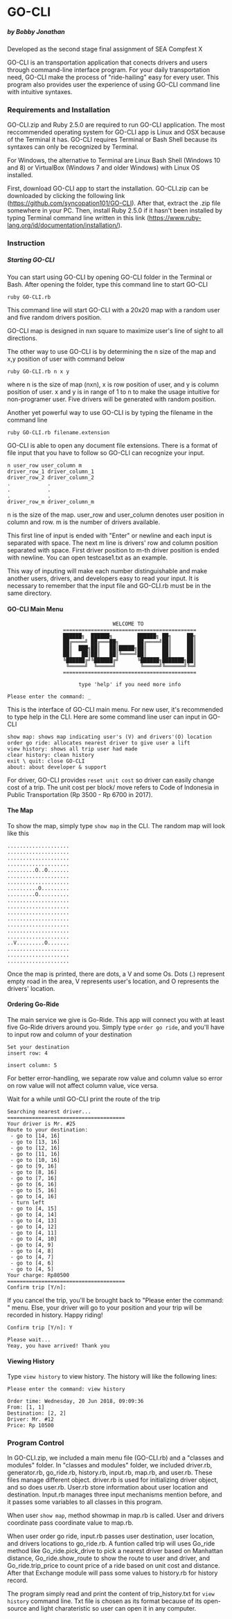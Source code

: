 # GO-CLI
##### by Bobby Jonathan

Developed as the second stage final assignment of SEA Compfest X

GO-CLI is an transportation application that conects drivers and users through command-line interface program. For your daily transportation need, GO-CLI make the process of "ride-hailing" easy for every user.  This program also provides user the experience of using GO-CLI command line with intuitive syntaxes.

### Requirements and Installation
GO-CLI.zip and Ruby 2.5.0 are required to run GO-CLI application. The most reccommended operating system for GO-CLI app is Linux and OSX because of the Terminal it has. GO-CLI requires Terminal or Bash Shell because its syntaxes can only be recognized by Terminal.

For Windows, the alternative to Terminal are Linux Bash Shell (Windows 10 and 8) or VirtualBox (Windows 7 and older Windows) with Linux OS installed.

First, download GO-CLI app to start the installation. GO-CLI.zip can be downloaded by clicking the following link (https://github.com/syncopation101/GO-CLI). After that, extract the .zip file somewhere in your PC. Then, install Ruby 2.5.0 if it hasn't been installed by typing Terminal command line written in this link (https://www.ruby-lang.org/id/documentation/installation/).

### Instruction
##### Starting GO-CLI
You can start using GO-CLI by opening GO-CLI folder in the Terminal or Bash. After opening the folder, type this command line to start GO-CLI
```
ruby GO-CLI.rb
```
This command line will start GO-CLI with a 20x20 map with a random user and five random drivers position.

GO-CLI map is designed in nxn square to maximize user's line of sight to all directions.

The other way to use GO-CLI is by determining the n size of the map and x,y position of user with command below
```
ruby GO-CLI.rb n x y
```
where n is the size of map (nxn), x is row position of user, and y is column position of user. x and y is in range of 1 to n to make the usage intuitive for non-programer user. Five drivers will be generated with random position. 

Another yet powerful way to use GO-CLI is by typing the filename in the command line
```
ruby GO-CLI.rb filename.extension
```
GO-CLI is able to open any document file extensions. There is a format of file input that you have to follow so GO-CLI can recognize your input.
```
n user_row user_column m
driver_row_1 driver_column_1
driver_row_2 driver_column_2
.            .
.            .
.            .
driver_row_m driver_column_m
```
n is the size of the map. user_row and user_column denotes user position in column and row. m is the number of drivers available. 

This first line of input is ended with "Enter" or newline and each input is separated with space. The next m line is drivers' row and column position separated with space. First driver position to m-th driver position is ended with newline. You can open testcase1.txt as an example.

This way of inputing will make each number distinguishable and make another users, drivers, and developers easy to read your input. It is necessary to remember that the input file and GO-CLI.rb must be in the same directory.

#### GO-CLI Main Menu
```
                                  WELCOME TO                  
                  =========================================== 
                  ██████╗  ██████╗        ██████╗ ██╗     ██╗
                  ██╔════╝ ██╔═══██╗      ██╔════╝██║     ██║
                  ██║  ███╗██║   ██║█████╗██║     ██║     ██║
                  ██║   ██║██║   ██║╚════╝██║     ██║     ██║
                  ╚██████╔╝╚██████╔╝      ╚██████╗███████╗██║
                   ╚═════╝  ╚═════╝        ╚═════╝╚══════╝╚═╝
                  =========================================== 

                       type 'help' if you need more info

Please enter the command: _

```
This is the interface of GO-CLI main menu. For new user, it's recommended to type help in the CLI. Here are some command line user can input in GO-CLI
```
show map: shows map indicating user's (V) and drivers'(O) location
order go ride: allocates nearest driver to give user a lift
view history: shows all trip user had made
clear history: clean history
exit \ quit: close GO-CLI
about: about developer & support
```
For driver, GO-CLI provides `reset unit cost` so driver can easily change cost of a trip. The unit cost per block/ move refers to Code of Indonesia in Public Transportation (Rp 3500 - Rp 6700 in 2017).

#### The Map
To show the map, simply type `show map` in the CLI. The random map will look like this
```
....................
....................
....................
....................
.........O..O.......
....................
....................
..........O.........
.........O..........
....................
....................
....................
....................
....................
....................
....................
..V.........O.......
....................
....................
....................

```
Once the map is printed, there are dots, a V and some Os. Dots (.) represent empty road in the area, V represents user's location, and O represents the drivers' location.

#### Ordering Go-Ride
The main service we give is Go-Ride. This app will connect you with at least five Go-Ride drivers around you. Simply type `order go ride`, and you'll have to input row and column of your destination
```
Set your destination 
insert row: 4

insert column: 5

```
For better error-handling, we separate row value and column value so error on row value will not affect column value, vice versa.

Wait for a while until GO-CLI print the route of the trip
```
Searching nearest driver...
======================================
Your driver is Mr. #25
Route to your destination:
 - go to [14, 16]
 - go to [13, 16]
 - go to [12, 16]
 - go to [11, 16]
 - go to [10, 16]
 - go to [9, 16]
 - go to [8, 16]
 - go to [7, 16]
 - go to [6, 16]
 - go to [5, 16]
 - go to [4, 16]
 - turn left
 - go to [4, 15]
 - go to [4, 14]
 - go to [4, 13]
 - go to [4, 12]
 - go to [4, 11]
 - go to [4, 10]
 - go to [4, 9]
 - go to [4, 8]
 - go to [4, 7]
 - go to [4, 6]
 - go to [4, 5]
Your charge: Rp80500
======================================
Confirm trip [Y/n]:
```
If you cancel the trip, you'll be brought back to "Please enter the command: " menu. Else, your driver will go to your position and your trip will be recorded in history. Happy riding!
```
Confirm trip [Y/n]: Y

Please wait...
Yeay, you have arrived! Thank you
```

#### Viewing History
Type `view history` to view history. The history will like the following lines:
```
Please enter the command: view history

Order time: Wednesday, 20 Jun 2018, 09:09:36
From: [1, 1]
Destination: [2, 2]
Driver: Mr. #12
Price: Rp 10500

```

### Program Control
In GO-CLI.zip, we included a main menu file (GO-CLI.rb) and a "classes and modules" folder. In "classes and modules" folder, we included driver.rb, generator.rb, go_ride.rb, history.rb, input.rb, map.rb, and user.rb. These files manage different object. driver.rb is used for initializing driver object, and so does user.rb. User.rb store information about user location and destination. Input.rb manages three input mechanisms mention before, and it passes some variables to all classes in this program. 

When user `show map`, method showmap in map.rb is called. User and drivers coordinate pass coordinate value to map.rb. 

When user order go ride, input.rb passes user destination, user location, and drivers locations to go_ride.rb. A funtion called trip will uses Go_ride method like Go_ride.pick_drive to pick a nearest driver based on Manhattan distance, Go_ride.show_route to show the route to user and driver, and Go_ride.trip_price to count price of a ride based on unit cost and distance. After that Exchange module will pass some values to history.rb for history record.

The program simply read and print the content of trip_history.txt for `view history` command line. Txt file is chosen as its format because of its open-source and light charateristic so user can open it in any computer.
